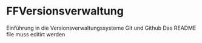 # FFVersionsverwaltung
Einführung in die Versionsverwaltungssysteme Git und Github
Das README file muss editirt werden
